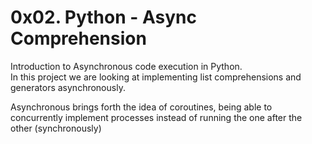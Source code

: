 # 0x02. Python - Async Comprehension

Introduction to Asynchronous code execution in Python.  
In this project we are looking at implementing list comprehensions and generators asynchronously.

Asynchronous brings forth the idea of coroutines, being able to concurrently implement processes instead of running the one after the other (synchronously)
